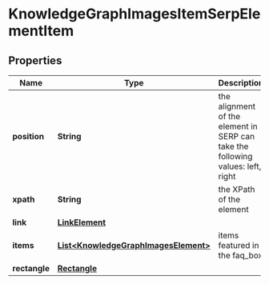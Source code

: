 

# KnowledgeGraphImagesItemSerpElementItem


## Properties

| Name | Type | Description | Notes |
|------------ | ------------- | ------------- | -------------|
|**position** | **String** | the alignment of the element in SERP can take the following values: left, right |  [optional] |
|**xpath** | **String** | the XPath of the element |  [optional] |
|**link** | [**LinkElement**](LinkElement.md) |  |  [optional] |
|**items** | [**List&lt;KnowledgeGraphImagesElement&gt;**](KnowledgeGraphImagesElement.md) | items featured in the faq_box |  [optional] |
|**rectangle** | [**Rectangle**](Rectangle.md) |  |  [optional] |



